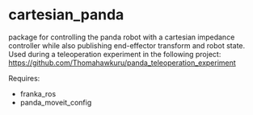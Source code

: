 # cartesian_panda
package for controlling the panda robot with a cartesian impedance controller while also publishing end-effector transform and robot state. 
Used during a teleoperation experiment in the following project: https://github.com/Thomahawkuru/panda_teleoperation_experiment


Requires:
- franka_ros
- panda_moveit_config
